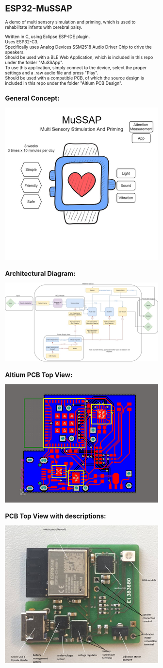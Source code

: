 # ESP32-MuSSAP
A demo of multi sensory simulation and priming, which is used to rehabilitate infants with cerebral palsy.

Written in C, using Eclipse ESP-IDE plugin.\
Uses ESP32-C3.\
Specifically uses Analog Devices SSM2518 Audio Driver Chip to drive the speakers.\
Should be used with a BLE Web Application, which is included in this repo under the folder "MuSSApp".\
	To use this application, simply connect to the device, select the proper settings and a .raw audio file and press "Play".\
Should be used with a compatible PCB, of which the source design is included in this repo under the folder "Altium PCB Design".

## General Concept:
![General Concept](./Multimedia/Images/MuSSAP_General_Concept_English.jpg)

## Architectural Diagram:
![Architectural Diagram](./Multimedia/Images/Technical%20Design/Architectural%20Diagram.jpg)

## Altium PCB Top View:
![Altium PCB Top View](./Multimedia/Images/PCB/PCB%20Altium%202D%20view.png)

## PCB Top View with descriptions:
![PCB Top View with descriptions](./Multimedia/Images/PCB/Real%20PCB%20top%20view%20with%20descriptions.jpg)




